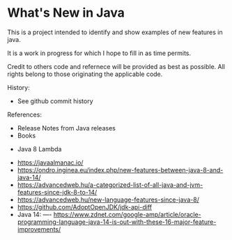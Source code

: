 What's New in Java
===================
This is a project intended to identify and show examples of new features in java.

It is a work in progress for which I hope to fill in as time permits.

Credit to others code and refernece will be provided as best as possible.  All rights belong to those originating the applicable code.

History:
- See github commit history

References:
- Release Notes from Java releases
- Books
 * Java 8 Lambda
- https://javaalmanac.io/
- https://ondro.inginea.eu/index.php/new-features-between-java-8-and-java-14/
- https://advancedweb.hu/a-categorized-list-of-all-java-and-jvm-features-since-jdk-8-to-14/
- https://advancedweb.hu/new-language-features-since-java-8/
-  https://github.com/AdoptOpenJDK/jdk-api-diff
- Java 14:
—- https://www.zdnet.com/google-amp/article/oracle-programming-language-java-14-is-out-with-these-16-major-feature-improvements/

